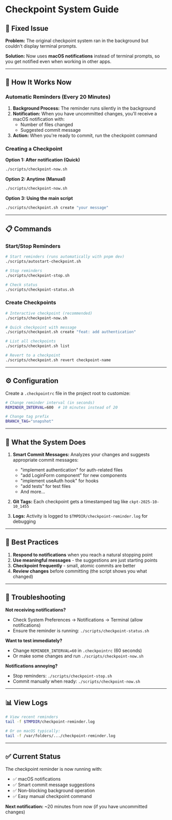 # Checkpoint System Guide

## 🔧 Fixed Issue

**Problem:** The original checkpoint system ran in the background but couldn't display terminal prompts.

**Solution:** Now uses **macOS notifications** instead of terminal prompts, so you get notified even when working in other apps.

---

## 🚀 How It Works Now

### Automatic Reminders (Every 20 Minutes)

1. **Background Process:** The reminder runs silently in the background
2. **Notification:** When you have uncommitted changes, you'll receive a macOS notification with:
   - Number of files changed
   - Suggested commit message
3. **Action:** When you're ready to commit, run the checkpoint command

### Creating a Checkpoint

**Option 1: After notification (Quick)**
```bash
./scripts/checkpoint-now.sh
```

**Option 2: Anytime (Manual)**
```bash
./scripts/checkpoint-now.sh
```

**Option 3: Using the main script**
```bash
./scripts/checkpoint.sh create "your message"
```

---

## 📋 Commands

### Start/Stop Reminders

```bash
# Start reminders (runs automatically with pnpm dev)
./scripts/autostart-checkpoint.sh

# Stop reminders
./scripts/checkpoint-stop.sh

# Check status
./scripts/checkpoint-status.sh
```

### Create Checkpoints

```bash
# Interactive checkpoint (recommended)
./scripts/checkpoint-now.sh

# Quick checkpoint with message
./scripts/checkpoint.sh create "feat: add authentication"

# List all checkpoints
./scripts/checkpoint.sh list

# Revert to a checkpoint
./scripts/checkpoint.sh revert checkpoint-name
```

---

## ⚙️ Configuration

Create a `.checkpointrc` file in the project root to customize:

```bash
# Change reminder interval (in seconds)
REMINDER_INTERVAL=600  # 10 minutes instead of 20

# Change tag prefix
BRANCH_TAG="snapshot"
```

---

## 📝 What the System Does

1. **Smart Commit Messages:** Analyzes your changes and suggests appropriate commit messages:
   - "implement authentication" for auth-related files
   - "add LoginForm component" for new components
   - "implement useAuth hook" for hooks
   - "add tests" for test files
   - And more...

2. **Git Tags:** Each checkpoint gets a timestamped tag like `ckpt-2025-10-10_1455`

3. **Logs:** Activity is logged to `$TMPDIR/checkpoint-reminder.log` for debugging

---

## 🎯 Best Practices

1. **Respond to notifications** when you reach a natural stopping point
2. **Use meaningful messages** - the suggestions are just starting points
3. **Checkpoint frequently** - small, atomic commits are better
4. **Review changes** before committing (the script shows you what changed)

---

## 🐛 Troubleshooting

**Not receiving notifications?**
- Check System Preferences → Notifications → Terminal (allow notifications)
- Ensure the reminder is running: `./scripts/checkpoint-status.sh`

**Want to test immediately?**
- Change `REMINDER_INTERVAL=60` in `.checkpointrc` (60 seconds)
- Or make some changes and run `./scripts/checkpoint-now.sh`

**Notifications annoying?**
- Stop reminders: `./scripts/checkpoint-stop.sh`
- Commit manually when ready: `./scripts/checkpoint-now.sh`

---

## 📊 View Logs

```bash
# View recent reminders
tail -f $TMPDIR/checkpoint-reminder.log

# Or on macOS typically:
tail -f /var/folders/.../checkpoint-reminder.log
```

---

## ✅ Current Status

The checkpoint reminder is now running with:
- ✅ macOS notifications
- ✅ Smart commit message suggestions
- ✅ Non-blocking background operation
- ✅ Easy manual checkpoint command

**Next notification:** ~20 minutes from now (if you have uncommitted changes)


